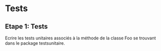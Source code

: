 # Tests

## Etape 1: Tests
Ecrire les tests unitaires associés à la méthode de la classe Foo se trouvant dans le package testsunitaire.

